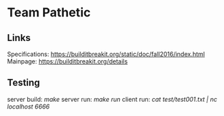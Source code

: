 # Team Pathetic

## Links
Specifications: https://builditbreakit.org/static/doc/fall2016/index.html  
Mainpage: https://builditbreakit.org/details

## Testing
server build: *make*
server run: *make run*
client run: *cat test/test001.txt | nc localhost 6666*
